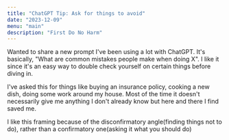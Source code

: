 ```yaml
---
title: "ChatGPT Tip: Ask for things to avoid"
date: "2023-12-09"
menu: "main"
description: "First Do No Harm"
---
```


Wanted to share a new prompt I've been using a lot with ChatGPT. It's basically, "What are common mistakes people make when doing X". I like it since it's an easy way to double check yourself on certain things before diving in.

I've asked this for things like buying an insurance policy, cooking a new dish, doing some work around my house. Most of the time it doesn't necessarily give me anything I don't already know but here and there I find saved me. 

I like this framing because of the disconfirmatory angle(finding things not to do), rather than a confirmatory one(asking it what you should do)

